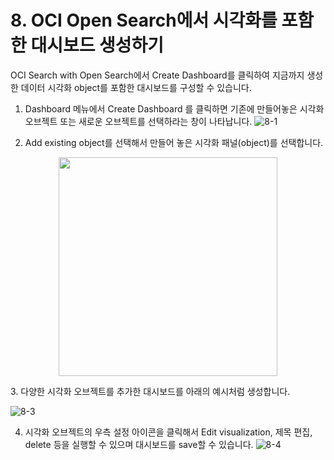 # 8. OCI Open Search에서 시각화를 포함한 대시보드 생성하기

OCI Search with Open Search에서 Create Dashboard를 클릭하여 지금까지 생성한 데이터 시각화 object를 포함한 대시보드를 구성할 수 있습니다.  
  
1. Dashboard 메뉴에서 Create Dashboard 를 클릭하면 기존에 만들어놓은 시각화 오브젝트 또는 새로운 오브젝트를 선택하라는 창이 나타납니다.
![8-1](https://github.com/oraclekr-data-platform/ODWS-S04-ADB-Data-Visualization/assets/150219167/4ac4cfe2-b1f2-4731-8ac7-a45d454da84d)

2.  Add existing object를 선택해서 만들어 놓은 시각화 패널(object)를 선택합니다.
 <p align="center"><img src="https://github.com/oraclekr-data-platform/ODWS-S04-ADB-Data-Visualization/assets/150219167/0249cca4-d04e-4627-8eab-ed4b291d83b2" height="350"></p>
3. 다양한 시각화 오브젝트를 추가한 대시보드를 아래의 예시처럼 생성합니다.

![8-3](https://github.com/oraclekr-data-platform/ODWS-S04-ADB-Data-Visualization/assets/150219167/f4dd9735-afdc-4633-b6ed-75a3709592b9)

4. 시각화 오브젝트의 우측 설정 아이콘을 클릭해서 Edit visualization, 제목 편집, delete 등을 실행할 수 있으며 대시보드를 save할 수 있습니다.
   ![8-4](https://github.com/oraclekr-data-platform/ODWS-S04-ADB-Data-Visualization/assets/150219167/af56593d-c8f4-42e7-ab3c-70106b9fed43)
